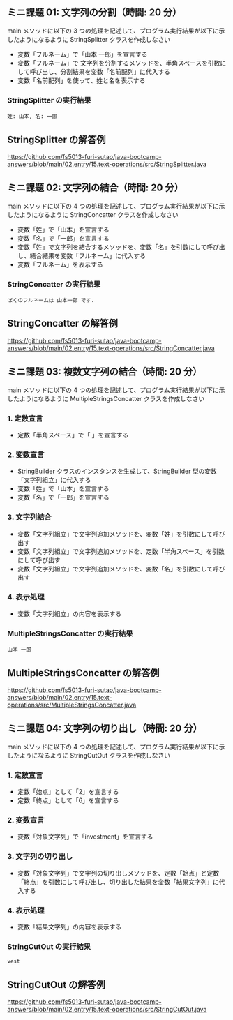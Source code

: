 ## ミニ課題 01: 文字列の分割（時間: 20 分）

main メソッドに以下の 3 つの処理を記述して、プログラム実行結果が以下に示したようになるように StringSplitter クラスを作成しなさい

- 変数「フルネーム」で「山本 一郎」を宣言する
- 変数「フルネーム」で 文字列を分割するメソッドを、半角スペースを引数にして呼び出し、分割結果を変数「名前配列」に代入する
- 変数「名前配列」を使って、姓と名を表示する

### StringSplitter の実行結果

```
姓: 山本, 名: 一郎
```

## StringSplitter の解答例

https://github.com/fs5013-furi-sutao/java-bootcamp-answers/blob/main/02.entry/15.text-operations/src/StringSplitter.java

## ミニ課題 02: 文字列の結合（時間: 20 分）

main メソッドに以下の 4 つの処理を記述して、プログラム実行結果が以下に示したようになるように StringConcatter クラスを作成しなさい

- 変数「姓」で「山本」を宣言する
- 変数「名」で「一郎」を宣言する
- 変数「姓」で文字列を結合するメソッドを、変数「名」を引数にして呼び出し、結合結果を変数「フルネーム」に代入する
- 変数「フルネーム」を表示する

### StringConcatter の実行結果

```
ぼくのフルネームは 山本一郎 です.
```

## StringConcatter の解答例

https://github.com/fs5013-furi-sutao/java-bootcamp-answers/blob/main/02.entry/15.text-operations/src/StringConcatter.java

## ミニ課題 03: 複数文字列の結合（時間: 20 分）

main メソッドに以下の 4 つの処理を記述して、プログラム実行結果が以下に示したようになるように MultipleStringsConcatter クラスを作成しなさい

### 1. 定数宣言

- 定数「半角スペース」で「 」を宣言する

### 2. 変数宣言

- StringBuilder クラスのインスタンスを生成して、StringBuilder 型の変数「文字列組立」に代入する
- 変数「姓」で「山本」を宣言する
- 変数「名」で「一郎」を宣言する

### 3. 文字列結合

- 変数「文字列組立」で文字列追加メソッドを、変数「姓」を引数にして呼び出す
- 変数「文字列組立」で文字列追加メソッドを、定数「半角スペース」を引数にして呼び出す
- 変数「文字列組立」で文字列追加メソッドを、変数「名」を引数にして呼び出す

### 4. 表示処理

- 変数「文字列組立」の内容を表示する

### MultipleStringsConcatter の実行結果

```
山本 一郎
```

## MultipleStringsConcatter の解答例

https://github.com/fs5013-furi-sutao/java-bootcamp-answers/blob/main/02.entry/15.text-operations/src/MultipleStringsConcatter.java

## ミニ課題 04: 文字列の切り出し（時間: 20 分）

main メソッドに以下の 4 つの処理を記述して、プログラム実行結果が以下に示したようになるように StringCutOut クラスを作成しなさい

### 1. 定数宣言

- 定数「始点」として「2」を宣言する
- 定数「終点」として「6」を宣言する

### 2. 変数宣言

- 変数「対象文字列」で「investment」を宣言する

### 3. 文字列の切り出し

- 変数「対象文字列」で文字列の切り出しメソッドを、定数「始点」と定数「終点」を引数にして呼び出し、切り出した結果を変数「結果文字列」に代入する

### 4. 表示処理

- 変数「結果文字列」の内容を表示する

### StringCutOut の実行結果

```
vest
```

## StringCutOut の解答例

https://github.com/fs5013-furi-sutao/java-bootcamp-answers/blob/main/02.entry/15.text-operations/src/StringCutOut.java
